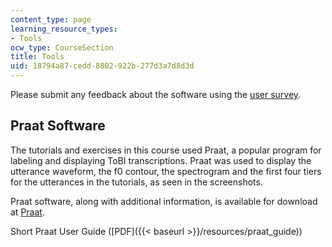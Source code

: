 ```yaml
---
content_type: page
learning_resource_types:
- Tools
ocw_type: CourseSection
title: Tools
uid: 18794a87-cedd-8802-922b-277d3a7d8d3d
---
```


Please submit any feedback about the software using the [user survey](https://goo.gl/forms/CNZKqMjP760O2t9x1).

Praat Software
--------------

The tutorials and exercises in this course used Praat, a popular program for labeling and displaying ToBI transcriptions. Praat was used to display the utterance waveform, the f0 contour, the spectrogram and the first four tiers for the utterances in the tutorials, as seen in the screenshots.

Praat software, along with additional information, is available for download at [Praat](http://www.fon.hum.uva.nl/praat/).

Short Praat User Guide ([PDF]({{< baseurl >}}/resources/praat_guide))